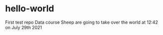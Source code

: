 # hello-world
First test repo Data course
Sheep are going to take over the world at 12:42 on July 29th 2021
